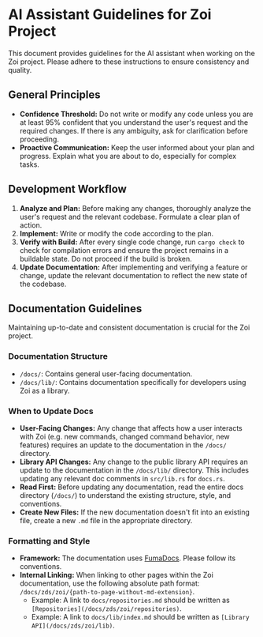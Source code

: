 # AI Assistant Guidelines for Zoi Project

This document provides guidelines for the AI assistant when working on the Zoi project. Please adhere to these instructions to ensure consistency and quality.

## General Principles

- **Confidence Threshold:** Do not write or modify any code unless you are at least 95% confident that you understand the user's request and the required changes. If there is any ambiguity, ask for clarification before proceeding.
- **Proactive Communication:** Keep the user informed about your plan and progress. Explain what you are about to do, especially for complex tasks.

## Development Workflow

1.  **Analyze and Plan:** Before making any changes, thoroughly analyze the user's request and the relevant codebase. Formulate a clear plan of action.
2.  **Implement:** Write or modify the code according to the plan.
3.  **Verify with Build:** After every single code change, run `cargo check` to check for compilation errors and ensure the project remains in a buildable state. Do not proceed if the build is broken.
4.  **Update Documentation:** After implementing and verifying a feature or change, update the relevant documentation to reflect the new state of the codebase.

## Documentation Guidelines

Maintaining up-to-date and consistent documentation is crucial for the Zoi project.

### Documentation Structure

- `/docs/`: Contains general user-facing documentation.
- `/docs/lib/`: Contains documentation specifically for developers using Zoi as a library.

### When to Update Docs

- **User-Facing Changes:** Any change that affects how a user interacts with Zoi (e.g. new commands, changed command behavior, new features) requires an update to the documentation in the `/docs/` directory.
- **Library API Changes:** Any change to the public library API requires an update to the documentation in the `/docs/lib/` directory. This includes updating any relevant doc comments in `src/lib.rs` for `docs.rs`.
- **Read First:** Before updating any documentation, read the entire docs directory (`/docs/`) to understand the existing structure, style, and conventions.
- **Create New Files:** If the new documentation doesn't fit into an existing file, create a new `.md` file in the appropriate directory.

### Formatting and Style

- **Framework:** The documentation uses [FumaDocs](https://fumadocs.dev). Please follow its conventions.
- **Internal Linking:** When linking to other pages within the Zoi documentation, use the following absolute path format: `/docs/zds/zoi/{path-to-page-without-md-extension}`.
  - Example: A link to `docs/repositories.md` should be written as `[Repositories](/docs/zds/zoi/repositories)`.
  - Example: A link to `docs/lib/index.md` should be written as `[Library API](/docs/zds/zoi/lib)`.

